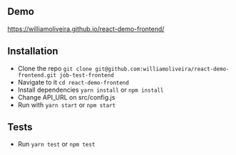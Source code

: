## Demo
https://williamoliveira.github.io/react-demo-frontend/

## Installation
- Clone the repo `git clone git@github.com:williamoliveira/react-demo-frontend.git job-test-frontend`
- Navigate to it `cd react-demo-frontend`
- Install dependencies `yarn install` or `npm install`
- Change API_URL on src/config.js
- Run with `yarn start` or `npm start`

## Tests
- Run `yarn test` or `npm test`
